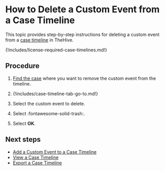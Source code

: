 # How to Delete a Custom Event from a Case Timeline

This topic provides step-by-step instructions for deleting a custom event from a [case timeline](about-case-timelines.md) in TheHive.

{!includes/license-required-case-timelines.md!}

## Procedure

1. [Find the case](../../search-for-cases/find-a-case.md) where you want to remove the custom event from the timeline.

2. {!includes/case-timeline-tab-go-to.md!}

3. Select the custom event to delete.

4. Select :fontawesome-solid-trash:.

5. Select **OK**.

## Next steps

* [Add a Custom Event to a Case Timeline](add-custom-event-timeline.md)
* [View a Case Timeline](view-case-timeline.md)
* [Export a Case Timeline](export-case-timeline.md)
